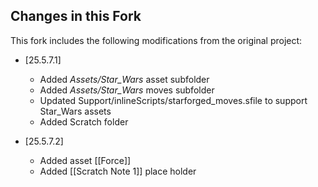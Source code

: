 ## Changes in this Fork
This fork includes the following modifications from the original project:

- \[25.5.7.1] 
	- Added *Assets/Star_Wars* asset subfolder
	- Added *Assets/Star_Wars* moves subfolder
	- Updated Support/inlineScripts/starforged_moves.sfile to support Star_Wars assets
	- Added Scratch folder

- \[25.5.7.2]
	- Added asset [[Force]]
	- Added [[Scratch Note 1]] place holder
